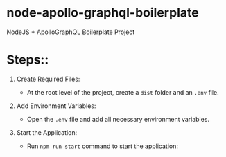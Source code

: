 # node-apollo-graphql-boilerplate

NodeJS + ApolloGraphQL Boilerplate Project

# Steps::

1. Create Required Files:

   - At the root level of the project, create a `dist` folder and an `.env` file.

2. Add Environment Variables:

   - Open the `.env` file and add all necessary environment variables.

3. Start the Application:

   - Run `npm run start` command to start the application:
